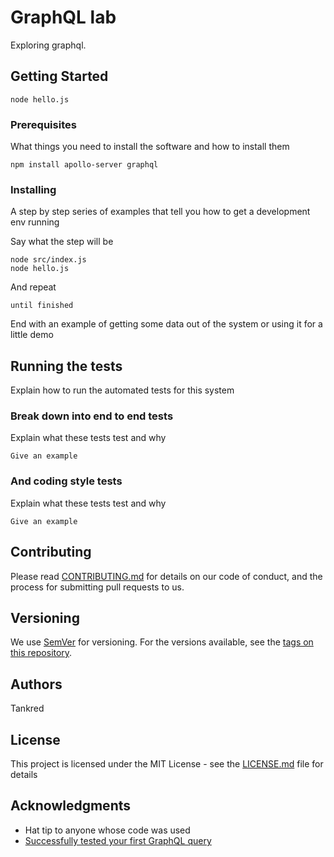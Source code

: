 # GraphQL lab

Exploring graphql.

## Getting Started

```
node hello.js
```

### Prerequisites

What things you need to install the software and how to install them

```
npm install apollo-server graphql
```

### Installing

A step by step series of examples that tell you how to get a development env running

Say what the step will be

```
node src/index.js
node hello.js

```

And repeat

```
until finished
```

End with an example of getting some data out of the system or using it for a little demo

## Running the tests

Explain how to run the automated tests for this system

### Break down into end to end tests

Explain what these tests test and why

```
Give an example
```

### And coding style tests

Explain what these tests test and why

```
Give an example
```


## Contributing

Please read [CONTRIBUTING.md](https://gist.github.com/PurpleBooth/b24679402957c63ec426) for details on our code of conduct, and the process for submitting pull requests to us.

## Versioning

We use [SemVer](http://semver.org/) for versioning. For the versions available, see the [tags on this repository](https://github.com/your/project/tags). 

## Authors

Tankred

## License

This project is licensed under the MIT License - see the [LICENSE.md](LICENSE.md) file for details

## Acknowledgments

* Hat tip to anyone whose code was used
* [Successfully tested your first GraphQL query](https://www.howtographql.com/graphql-js/1-getting-started/)

